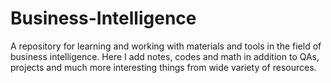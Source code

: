 # Business-Intelligence
A repository for learning and working with materials and tools in the field of business intelligence. Here I add notes, codes and math in addition to QAs, projects and much more interesting things from wide variety of resources.
